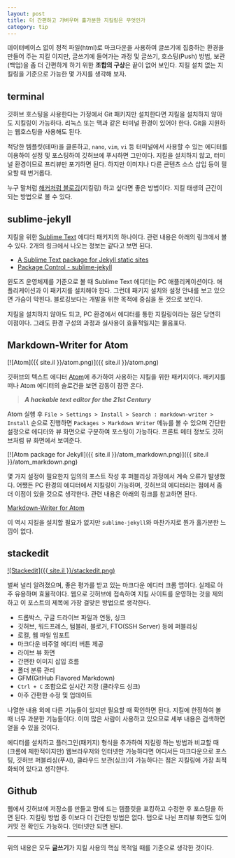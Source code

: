 ```yaml
---
layout: post
title: 더 간편하고 가벼우며 홀가분한 지킬링은 무엇인가
category: tip
---
```


데이터베이스 없이 정적 파일(html)로 마크다운을 사용하여 글쓰기에 집중하는 환경을 만들어 주는 지킬 이지만, 글쓰기에 들어가는 과정 및 글쓰기, 호스팅(Push) 방법, 보관(백업)을 좀 더 간편하게 하기 위한 **조합의 구상**은 끝이 없어 보인다. 지킬 설치 없는 지킬링을 기준으로 가능한 몇 가지를 생각해 보자.

## terminal

깃허브 호스팅을 사용한다는 가정에서 Git 패키지만 설치한다면 지킬을 설치하지 않아도 지킬링이 가능하다. 리눅스 또는 맥과 같은 터미널 환경이 있어야 한다.  Git을 지원하는 웹호스팅을 사용해도 된다.

적당한 템플릿(테마)을 클론하고, `nano`, `vim`, `vi` 등 터미널에서 사용할 수 있는 에디터를 이용하여 설정 및 포스팅하여 깃허브에 푸시하면 그만이다. 지킬을 설치하지 않고, 터미널 환경이므로 프리뷰만 포기하면 된다. 하지만 이미지나 다른 콘텐츠 소스 삽입 등이 필요할 때 번거롭다. 

누구 말처럼 [해커처럼 블로깅](http://tom.preston-werner.com/2008/11/17/blogging-like-a-hacker.html)(지킬링) 하고 싶다면 좋은 방법이다. 지킬 태생의 근간이 되는 방법으로 볼 수 있다.

## sublime-jekyll

지킬을 위한 [Sublime Text](http://www.sublimetext.com/) 에디터 패키지의 하나이다. 관련 내용은 아래의 링크에서 볼 수 있다. 2개의 링크에서 나오는 정보는 같다고 보면 된다.

 - [A Sublime Text package for Jekyll static sites](http://23maverick23.github.io/sublime-jekyll/)
 - [Package Control - sublime-jekyll](https://packagecontrol.io/packages/Jekyll)
 
윈도즈 운영체제를 기준으로 볼 때 Sublime Text 에디터는 PC 애플리케이션이다. 애플리케이션과 이 패키지를 설치해야 한다. 그런데 패키지 설치와 설정 안내를 보고 있으면 가슴이 막힌다. 블로깅보다는 개발을 위한 목적에 중심을 둔 것으로 보인다.

지킬을 설치하지 않아도 되고, PC 환경에서 에디터를 통한 지킬링이라는 점은 당연히 이점이다. 그래도 환경 구성의 과정과 실사용이 효율적일지는 물음표다.
 
## Markdown-Writer for Atom

[![Atom]({{ site.il }}/atom.png)]({{ site.il }}/atom.png)

깃허브의 텍스트 에디터 [Atom](https://atom.io/)에 추가하여 사용하는 지킬을 위한 패키지이다. 패키지를 떠나 Atom 에디터의 슬로건을 보면 감동이 잠깐 온다.

 > **_A hackable text editor for the 21st Century_**

Atom 실행 후 `File > Settings > Install > Search : markdown-writer > Install` 순으로 진행하면 `Packages > Markdown Writer` 메뉴를 볼 수 있으며 간단한 설정으로 에디터와 뷰 화면으로 구분하여 포스팅이 가능하다. 프론트 메터 정보도 깃허브처럼 뷰 화면에서 보여준다.

[![Atom package for Jekyll]({{ site.il }}/atom_markdown.png)]({{ site.il }}/atom_markdown.png)

몇 가지 설정이 필요한지 임의의 포스트 작성 후 퍼블리싱 과정에서 계속 오류가 발생했다. 어쨌든 PC 환경의 에디터에서 지킬링이 가능하며, 깃허브의 에디터라는 점에서 좀 더 이점이 있을 것으로 생각한다. 관련 내용은 아래의 링크를 참고하면 된다.

[Markdown-Writer for Atom](https://atom.io/packages/markdown-writer)

이 역시 지킬을 설치할 필요가 없지만 `sublime-jekyll`와 마찬가지로 뭔가 홀가분한 느낌이 없다.

## stackedit

[![Stackedit]({{ site.il }}/stackedit.png)](https://stackedit.io/)

벌써 널리 알려졌으며, 좋은 평가를 받고 있는 마크다운 에디터 크롬 앱이다. 실제로 아주 유용하며 효율적이다. 웹으로 깃허브에 접속하여 지킬 사이트를 운영하는 것을 제외하고 이 포스트의 제목에 가장 걸맞은 방법으로 생각한다.

 - 드롭박스, 구글 드라이브 파일과 연동, 싱크
 - 깃허브, 워드프레스, 텀블러, 블로거, FTO(SSH Server) 등에 퍼블리싱
 - 로컬, 웹 파일 임포트
 - 마크다운 비주얼 에디터 버튼 제공
 - 라이브 뷰 화면
 - 간편한 이미지 삽입 흐름
 - 폴더 분류 관리
 - GFM(GitHub Flavored Markdown)
 - `Ctrl + C` 조합으로 실시간 저장 (클라우드 싱크)
 - 아주 간편한 수정 및 업데이트

나열한 내용 외에 다른 기능들이 있지만 필요할 때 확인하면 된다. 지킬에 한정하여 볼 때 너무 과분한 기능들이다. 이미 많은 사람이 사용하고 있으므로 세부 내용은 검색하면 얻을 수 있을 것이다.

에디터를  설치하고 플러그인(패키지) 형식을 추가하여 지킬링 하는 방법과 비교할 때 (크롬에 제한적이지만) 웹브라우저와 인터넷만 가능하다면 어디서든 마크다운으로 포스팅, 깃허브 퍼블리싱(푸시), 클라우드 보관(싱크)이 가능하다는 점은 지킬링에 가장 최적화되어 있다고 생각한다.

## Github

웹에서 깃허브에 저장소를 만들고 맘에 드는 템플릿을 포킹하고 수정한 후 포스팅을 하면 된다. 지킬링 방법 중 이보다 더 간단한 방법은 없다. 탭으로 나뉜 프리뷰 화면도 있어 커밋 전 확인도 가능하다. 인터넷만 되면 된다.

---

위의 내용은 모두 **글쓰기**가 지킬 사용의 핵심 목적일 때를 기준으로 생각한 것이다.